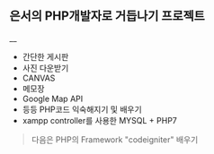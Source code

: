 ## 은서의 PHP개발자로 거듭나기 프로젝트
__
* 간단한 게시판
* 사진 다운받기
* CANVAS
* 메모장
* Google Map API
* 등등 PHP코드 익숙해지기 및 배우기
* xampp controller를 사용한 MYSQL + PHP7

> 다음은 PHP의 Framework "codeigniter" 배우기
